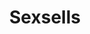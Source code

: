 ---
title: Sexsells
crosslinks:
- KandyOcean
- laineylove
- purplehailstorm
- RainbowHemlock
- xRussianBeautyx
- FrancescaOcean
- AdrysNaughtyanNice
- Eliza_cs
- u_imguralbumbot
- CarliKanePorn
- KikiPawg
- noellespanties
- anniespantiesxx
- smallbabybunny
- Clarabelle_Says
- lolafawn
- bowlsnboobs
- HarleySpencer
- ellyfofelly
- peachesdoe97
---